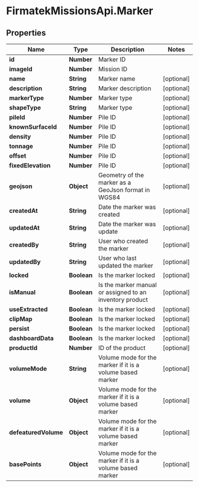 # FirmatekMissionsApi.Marker

## Properties
Name | Type | Description | Notes
------------ | ------------- | ------------- | -------------
**id** | **Number** | Marker ID | 
**imageId** | **Number** | Mission ID | 
**name** | **String** | Marker name | [optional] 
**description** | **String** | Marker description | [optional] 
**markerType** | **Number** | Marker type | [optional] 
**shapeType** | **String** | Marker type | [optional] 
**pileId** | **Number** | Pile ID | [optional] 
**knownSurfaceId** | **Number** | Pile ID | [optional] 
**density** | **Number** | Pile ID | [optional] 
**tonnage** | **Number** | Pile ID | [optional] 
**offset** | **Number** | Pile ID | [optional] 
**fixedElevation** | **Number** | Pile ID | [optional] 
**geojson** | **Object** | Geometry of the marker as a GeoJson format in WGS84 | [optional] 
**createdAt** | **String** | Date the marker was created | [optional] 
**updatedAt** | **String** | Date the marker was update | [optional] 
**createdBy** | **String** | User who created the marker | [optional] 
**updatedBy** | **String** | User who last updated the marker | [optional] 
**locked** | **Boolean** | Is the marker locked | [optional] 
**isManual** | **Boolean** | Is the marker manual or assigned to an inventory product | [optional] 
**useExtracted** | **Boolean** | Is the marker locked | [optional] 
**clipMap** | **Boolean** | Is the marker locked | [optional] 
**persist** | **Boolean** | Is the marker locked | [optional] 
**dashboardData** | **Boolean** | Is the marker locked | [optional] 
**productId** | **Number** | ID of the product | [optional] 
**volumeMode** | **String** | Volume mode for the marker if it is a volume based marker | [optional] 
**volume** | **Object** | Volume mode for the marker if it is a volume based marker | [optional] 
**defeaturedVolume** | **Object** | Volume mode for the marker if it is a volume based marker | [optional] 
**basePoints** | **Object** | Volume mode for the marker if it is a volume based marker | [optional] 


